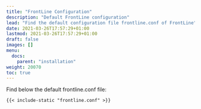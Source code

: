 ```yaml
---
title: "FrontLine Configuration"
description: "Default FrontLine configuration"
lead: "Find the default configuration file frontline.conf of FrontLine"
date: 2021-03-26T17:57:29+01:00
lastmod: 2021-03-26T17:57:29+01:00
draft: false
images: []
menu:
  docs:
    parent: "installation"
weight: 20070
toc: true
---
```


Find below the default frontline.conf file:

```hocon
{{< include-static "frontline.conf" >}}
```
